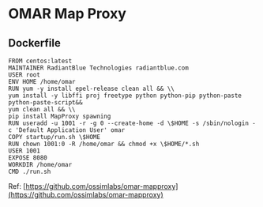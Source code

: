 # OMAR Map Proxy

## Dockerfile
```
FROM centos:latest
MAINTAINER RadiantBlue Technologies radiantblue.com
USER root
ENV HOME /home/omar
RUN yum -y install epel-release clean all && \\
yum install -y libffi proj freetype python python-pip python-paste python-paste-script&&
yum clean all && \\
pip install MapProxy spawning
RUN useradd -u 1001 -r -g 0 --create-home -d \$HOME -s /sbin/nologin -c 'Default Application User' omar
COPY startup/run.sh \$HOME
RUN chown 1001:0 -R /home/omar && chmod +x \$HOME/*.sh
USER 1001
EXPOSE 8080
WORKDIR /home/omar
CMD ./run.sh
```
Ref: [https://github.com/ossimlabs/omar-mapproxy](https://github.com/ossimlabs/omar-mapproxy)

